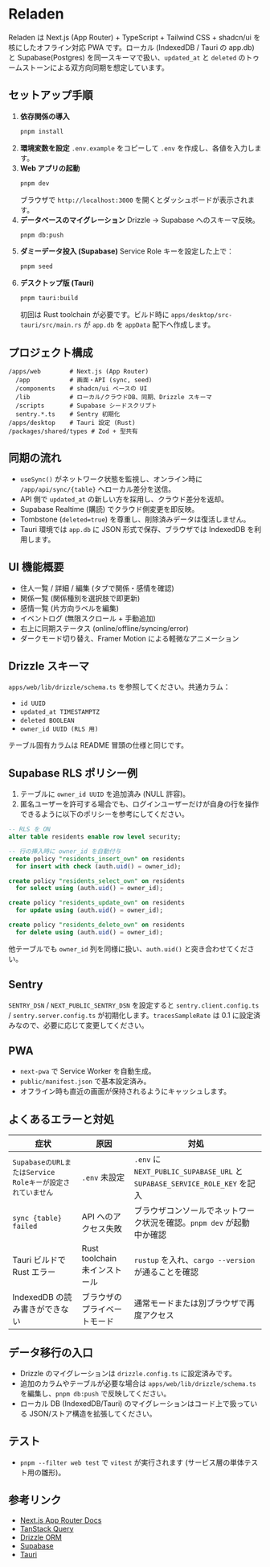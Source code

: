 # Reladen

Reladen は Next.js (App Router) + TypeScript + Tailwind CSS + shadcn/ui を核にしたオフライン対応 PWA です。ローカル (IndexedDB / Tauri の app.db) と Supabase(Postgres) を同一スキーマで扱い、`updated_at` と `deleted` のトゥームストーンによる双方向同期を想定しています。

## セットアップ手順

1. **依存関係の導入**
   ```bash
   pnpm install
   ```
2. **環境変数を設定**
   `.env.example` をコピーして `.env` を作成し、各値を入力します。
3. **Web アプリの起動**
   ```bash
   pnpm dev
   ```
   ブラウザで `http://localhost:3000` を開くとダッシュボードが表示されます。
4. **データベースのマイグレーション**
   Drizzle → Supabase へのスキーマ反映。
   ```bash
   pnpm db:push
   ```
5. **ダミーデータ投入 (Supabase)**
   Service Role キーを設定した上で：
   ```bash
   pnpm seed
   ```
6. **デスクトップ版 (Tauri)**
   ```bash
   pnpm tauri:build
   ```
   初回は Rust toolchain が必要です。ビルド時に `apps/desktop/src-tauri/src/main.rs` が `app.db` を `appData` 配下へ作成します。

## プロジェクト構成

```
/apps/web        # Next.js (App Router)
  /app           # 画面・API (sync, seed)
  /components    # shadcn/ui ベースの UI
  /lib           # ローカル/クラウドDB、同期、Drizzle スキーマ
  /scripts       # Supabase シードスクリプト
  sentry.*.ts    # Sentry 初期化
/apps/desktop    # Tauri 設定 (Rust)
/packages/shared/types # Zod + 型共有
```

## 同期の流れ

- `useSync()` がネットワーク状態を監視し、オンライン時に `/app/api/sync/{table}` へローカル差分を送信。
- API 側で `updated_at` の新しい方を採用し、クラウド差分を返却。
- Supabase Realtime (購読) でクラウド側変更を即反映。
- Tombstone (`deleted=true`) を尊重し、削除済みデータは復活しません。
- Tauri 環境では `app.db` に JSON 形式で保存、ブラウザでは IndexedDB を利用します。

## UI 機能概要

- 住人一覧 / 詳細 / 編集 (タブで関係・感情を確認)
- 関係一覧 (関係種別を選択肢で即更新)
- 感情一覧 (片方向ラベルを編集)
- イベントログ (無限スクロール + 手動追加)
- 右上に同期ステータス (online/offline/syncing/error)
- ダークモード切り替え、Framer Motion による軽微なアニメーション

## Drizzle スキーマ

`apps/web/lib/drizzle/schema.ts` を参照してください。共通カラム：
- `id UUID`
- `updated_at TIMESTAMPTZ`
- `deleted BOOLEAN`
- `owner_id UUID (RLS 用)`

テーブル固有カラムは README 冒頭の仕様と同じです。

## Supabase RLS ポリシー例

1. テーブルに `owner_id UUID` を追加済み (NULL 許容)。
2. 匿名ユーザーを許可する場合でも、ログインユーザーだけが自身の行を操作できるように以下のポリシーを参考にしてください。

```sql
-- RLS を ON
alter table residents enable row level security;

-- 行の挿入時に owner_id を自動付与
create policy "residents_insert_own" on residents
  for insert with check (auth.uid() = owner_id);

create policy "residents_select_own" on residents
  for select using (auth.uid() = owner_id);

create policy "residents_update_own" on residents
  for update using (auth.uid() = owner_id);

create policy "residents_delete_own" on residents
  for delete using (auth.uid() = owner_id);
```

他テーブルでも `owner_id` 列を同様に扱い、`auth.uid()` と突き合わせてください。

## Sentry

`SENTRY_DSN` / `NEXT_PUBLIC_SENTRY_DSN` を設定すると `sentry.client.config.ts` / `sentry.server.config.ts` が初期化します。`tracesSampleRate` は 0.1 に設定済みなので、必要に応じて変更してください。

## PWA

- `next-pwa` で Service Worker を自動生成。
- `public/manifest.json` で基本設定済み。
- オフライン時も直近の画面が保持されるようにキャッシュします。

## よくあるエラーと対処

| 症状 | 原因 | 対処 |
| ---- | ---- | ---- |
| `SupabaseのURLまたはService Roleキーが設定されていません` | `.env` 未設定 | `.env` に `NEXT_PUBLIC_SUPABASE_URL` と `SUPABASE_SERVICE_ROLE_KEY` を記入 |
| `sync {table} failed` | API へのアクセス失敗 | ブラウザコンソールでネットワーク状況を確認。`pnpm dev` が起動中か確認 |
| Tauri ビルドで Rust エラー | Rust toolchain 未インストール | `rustup` を入れ、`cargo --version` が通ることを確認 |
| IndexedDB の読み書きができない | ブラウザのプライベートモード | 通常モードまたは別ブラウザで再度アクセス |

## データ移行の入口

- Drizzle のマイグレーションは `drizzle.config.ts` に設定済みです。
- 追加のカラムやテーブルが必要な場合は `apps/web/lib/drizzle/schema.ts` を編集し、`pnpm db:push` で反映してください。
- ローカル DB (IndexedDB/Tauri) のマイグレーションはコード上で扱っている JSON/ストア構造を拡張してください。

## テスト

- `pnpm --filter web test` で `vitest` が実行されます (サービス層の単体テスト用の雛形)。

## 参考リンク

- [Next.js App Router Docs](https://nextjs.org/docs/app)
- [TanStack Query](https://tanstack.com/query/latest)
- [Drizzle ORM](https://orm.drizzle.team/)
- [Supabase](https://supabase.com/)
- [Tauri](https://tauri.app/)
